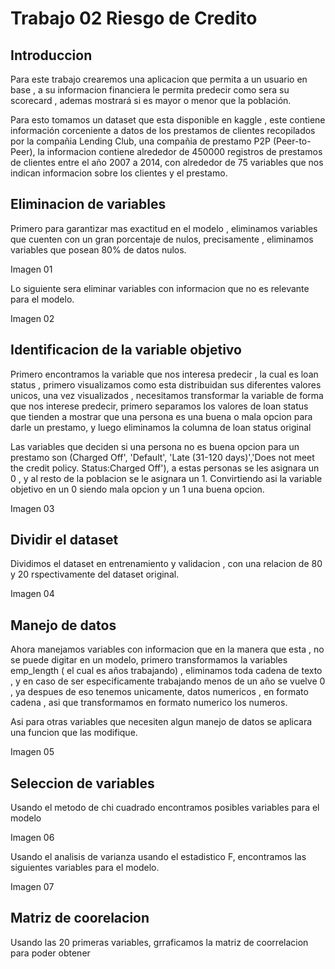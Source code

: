 # Trabajo 02 Riesgo de Credito

## Introduccion
Para este trabajo crearemos una aplicacion que permita a un usuario en base , a su informacion financiera le permita predecir como sera su scorecard , ademas mostrará si es mayor o menor que la población.

Para esto tomamos un dataset que esta disponible en kaggle , este contiene información corceniente a datos de los prestamos de clientes recopilados por la compañia Lending Club, una compañia de prestamo P2P (Peer-to-Peer), la informacion contiene alrededor de 450000 registros de prestamos de clientes entre el año 2007 a 2014, con alrededor de 75 variables que nos indican informacion sobre los clientes y el prestamo.

## Eliminacion de variables

Primero para garantizar mas exactitud en el modelo , eliminamos variables que cuenten con un gran porcentaje de nulos, precisamente , eliminamos variables que posean 80% de datos nulos.

Imagen 01

Lo siguiente sera eliminar variables con informacion que no es relevante para el modelo.

Imagen 02

## Identificacion de la variable objetivo

Primero encontramos la variable que nos interesa predecir , la cual es loan status , primero visualizamos como esta distribuidan sus diferentes valores unicos, una vez visualizados , necesitamos transformar la variable de forma que nos interese predecir, primero separamos los valores de loan status que tienden a mostrar que una persona es una buena o mala opcion para darle un prestamo, y luego eliminamos la columna de loan status original

Las variables que deciden si una persona no es buena opcion para un prestamo son (Charged Off', 'Default', 'Late (31-120 days)','Does not meet the credit policy. Status:Charged Off'), a estas personas se les asignara un 0 , y al resto de la poblacion se le asignara un 1. Convirtiendo asi la variable objetivo en un 0 siendo mala opcion y un 1 una buena opcion.

Imagen 03

## Dividir el dataset
Dividimos el dataset en entrenamiento y validacion , con una relacion de 80 y 20 rspectivamente del dataset original.

Imagen 04

## Manejo de datos
Ahora manejamos variables con informacion que en la manera que esta , no se puede digitar en un modelo, primero transformamos la variables emp_length ( el cual es años trabajando) , eliminamos toda cadena de texto , y en caso de ser especificamente trabajando menos de un año se vuelve 0 , ya despues de eso tenemos unicamente, datos numericos , en formato cadena , asi que transformamos en formato numerico los numeros.

Asi para otras variables que necesiten algun manejo de datos se aplicara una funcion que las modifique.

Imagen 05

## Seleccion de variables
Usando el metodo de chi cuadrado encontramos posibles variables para el modelo

Imagen 06

Usando el analisis de varianza usando el estadistico F, encontramos las siguientes variables para el modelo.

Imagen 07

## Matriz de coorelacion

Usando las 20 primeras variables, grraficamos la matriz de coorrelacion para poder obtener
